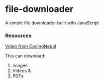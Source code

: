 # file-downloader
A simple file downloader built with JavaScript

### Resources

[Video from CodingNepal](https://youtu.be/gXuzkwRivfg)

This can download:
1. Images
2. Videos & 
3. PDFs